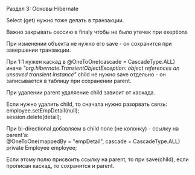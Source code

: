 Раздел 3: Основы Hibernate  

Select (get) нужно тоже делать в транзакции.

Важно закрывать сессию в finaly чтобы не было утечек при exeptions  

При изменении объекта не нужно его save - он сохранится при завершении транзакции.

При 1:1 нужен каскад в @OneToOne(cascade = CascadeType.ALL)  
иначе *"org.hibernate.TransientObjectException: object references an unsaved transient instance"*
child не нужно save отдельно - он записывается в таблицу при сохранении parent.  

При удалении parent удаляение child зависит от каскада.  

Если нужно удалить child, то сначала нужно разорвать связь:
employee.setEmpDetail(null);  
session.delete(detail);  

При bi-directional добавляем в child поле (не колонку) - ссылку на parent'a:  
@OneToOne(mappedBy = "empDetail", cascade = CascadeType.ALL)    
private Employee employee;  

Eсли этому полю присвоить ссылку на parent, то при save(child), если прописан каскад, то сохранится и parent.  




